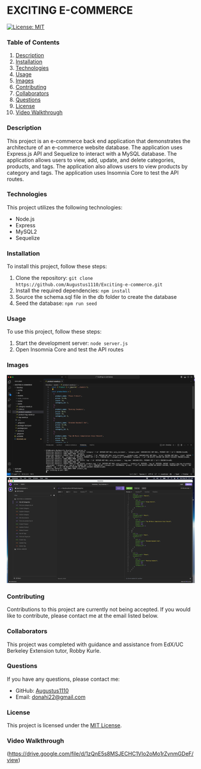 # EXCITING E-COMMERCE

[![License: MIT](https://img.shields.io/badge/License-MIT-yellow.svg)](https://opensource.org/licenses/MIT)


### Table of Contents
1. [Description](#description)
2. [Installation](#installation)
3. [Technologies](#technologies) 
4. [Usage](#usage)
5. [Images](#images)
6. [Contributing](#contributing)
7. [Collaborators](#collaborators)
8. [Questions](#questions)
9. [License](#license)
10. [Video Walkthrough](#video-walkthrough)


### Description
This project is an e-commerce back end application that demonstrates the architecture of an e-commerce website database. The application uses Express.js API and Sequelize to interact with a MySQL database. The application allows users to view, add, update, and delete categories, products, and tags. The application also allows users to view products by category and tags. The application uses Insomnia Core to test the API routes.


### Technologies
This project utilizes the following technologies:
- Node.js
- Express
- MySQL2
- Sequelize


### Installation
To install this project, follow these steps:
1. Clone the repository: `git clone https://github.com/Augustus1110/Exciting-e-commerce.git`
2. Install the required dependencies: `npm install`
3. Source the schema.sql file in the db folder to create the database
4. Seed the database: `npm run seed`


### Usage
To use this project, follow these steps:

1. Start the development server: `node server.js`
2. Open Insomnia Core and test the API routes


### Images
![Screenshot](./Develop/images/StartApp.png)
![Screenshot](./Develop/images/Insomnia.png)


### Contributing
Contributions to this project are currently not being accepted. If you would like to contribute, please contact me at the email listed below.


### Collaborators
This project was completed with guidance and assistance from EdX/UC Berkeley Extension tutor, Robby Kurle. 


### Questions
If you have any questions, please contact me:

- GitHub: [Augustus1110](https://github.com/Augustus1110)
- Email: donahi22@gmail.com


### License
This project is licensed under the [MIT License](https://opensource.org/licenses/MIT).


### Video Walkthrough
(https://drive.google.com/file/d/1zQnE5s8MSJECHC1VIo2oMo1rZvnmGDeF/view)